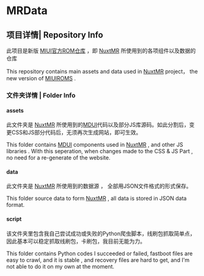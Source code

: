 # MRData
## 项目详情| Repository Info

此项目是新版 [MIUI官方ROM仓库](https://github.com/HegeKen/MIUIROMS) ，即 [NuxtMR](https://github.com/HegeKen/NuxtMR)  所使用到的各项组件以及数据的仓库

This repository contains main assets and data used in [NuxtMR](https://github.com/HegeKen/NuxtMR) project， the new version of [MIUIROMS](https://github.com/HegeKen/MIUIROMS) .

### 文件夹详情 | Folder Info

#### assets

此文件夹是  [NuxtMR](https://github.com/HegeKen/NuxtMR)  所使用到的[MDUI](https://github.com/zdhxiong/mdui)代码以及部分JS库源码。如此分割后，变更CSS和JS部分代码后，无须再次生成网站，即可生效。

This folder contains [MDUI](https://github.com/zdhxiong/mdui) components used in [NuxtMR](https://github.com/HegeKen/NuxtMR) , and other JS libraries . With this seperation, when changes made to the CSS & JS Part , no need for a re-generate of the website.

#### data

此文件夹是 [NuxtMR](https://github.com/HegeKen/NuxtMR)  所使用到的数据源 ， 全部用JSON文件格式的形式保存。

This folder source data to form [NuxtMR](https://github.com/HegeKen/NuxtMR) , all data is stored in JSON data format.

#### script

该文件夹里包含我自己尝试成功或失败的Python爬虫脚本，线刷包抓取简单点，因此基本可以稳定抓取线刷包，卡刷包，我目前无能为力。

This folder contains Python codes I succeeded or failed, fastboot files are easy to crawl, and it is stable , and recovery files are hard to get, and I'm not able to do it on my own at the moment.
